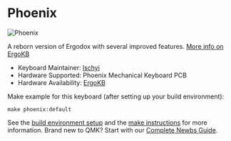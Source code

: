 # Phoenix

![Phoenix](https://imgur.com/adJiuMHl.jpg)

A reborn version of Ergodox with several improved features. [More info on ErgoKB](https://www.ergokb.tw/)

* Keyboard Maintainer: [lschyi](https://github.com/lschyi)  
* Hardware Supported: Phoenix Mechanical Keyboard PCB  
* Hardware Availability: [ErgoKB](https://www.ergokb.tw/products/phoenix/)

Make example for this keyboard (after setting up your build environment):

    make phoenix:default

See the [build environment setup](https://docs.qmk.fm/#/getting_started_build_tools) and the [make instructions](https://docs.qmk.fm/#/getting_started_make_guide) for more information. Brand new to QMK? Start with our [Complete Newbs Guide](https://docs.qmk.fm/#/newbs).
